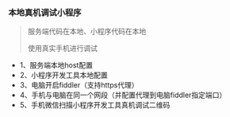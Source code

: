 

### 本地真机调试小程序

> 服务端代码在本地、小程序代码在本地
>
> 使用真实手机进行调试


- 1、服务端本地host配置
- 2、小程序开发工具本地配置
- 3、电脑开启fiddler（支持https代理）
- 4、手机与电脑在同一个网段（并配置代理到电脑fiddler指定端口）
- 5、手机微信扫描小程序开发工具真机调试二维码


